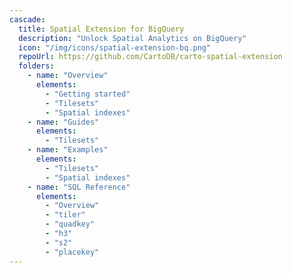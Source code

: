 ```yaml
---
cascade:
  title: Spatial Extension for BigQuery
  description: "Unlock Spatial Analytics on BigQuery"
  icon: "/img/icons/spatial-extension-bq.png"
  repoUrl: https://github.com/CartoDB/carto-spatial-extension
  folders:
    - name: "Overview"
      elements:
        - "Getting started"
        - "Tilesets" 
        - "Spatial indexes"
    - name: "Guides"
      elements:
        - "Tilesets"
    - name: "Examples"
      elements:
        - "Tilesets"
        - "Spatial indexes"
    - name: "SQL Reference"
      elements:
        - "Overview"
        - "tiler"
        - "quadkey"
        - "h3"
        - "s2"
        - "placekey"        
---
```

